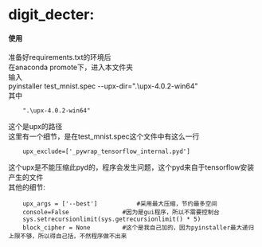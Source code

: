 digit_decter:  
====
#### 使用  
准备好requirements.txt的环境后  
在anaconda promote下，进入本文件夹  
输入  
    pyinstaller test_mnist.spec --upx-dir=".\upx-4.0.2-win64" <br>
其中  
```
    ".\upx-4.0.2-win64"
```
这个是upx的路径  
这里有一个细节，是在test_mnist.spec这个文件中有这么一行  
```
    upx_exclude=['_pywrap_tensorflow_internal.pyd']
```
这个upx是不能压缩此pyd的，程序会发生问题，这个pyd来自于tensorflow安装产生的文件  
其他的细节:  
```
    upx_args = ['--best']			#采用最大压缩，节约最多空间  
    console=False				#因为是gui程序，所以不需要控制台  
    sys.setrecursionlimit(sys.getrecursionlimit() * 5)  
    block_cipher = None			#这个是我自己加的，因为pyinstaller最大递归上限不够，所以得自己括，不然程序做不出来  
```
